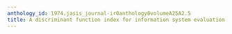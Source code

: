```yaml
---
anthology_id: 1974.jasis_journal-ir0anthology0volumeA25A2.5
title: A discriminant function index for information system evaluation
---
```


